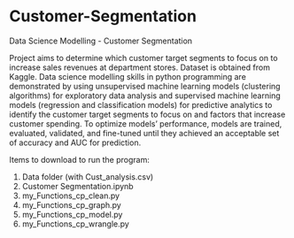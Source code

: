 # Customer-Segmentation
Data Science Modelling - Customer Segmentation

Project aims to determine which customer target segments to focus on to increase sales revenues at department stores. Dataset is obtained from Kaggle. Data science modelling skills in python programming are demonstrated by using unsupervised machine learning models (clustering algorithms) for exploratory data analysis and supervised machine learning models (regression and classification models) for predictive analytics to identify the customer target segments to focus on and factors that increase customer spending. To optimize models’ performance, models are trained, evaluated, validated, and fine-tuned until they achieved an acceptable set of accuracy and AUC for prediction.

Items to download to run the program:
1. Data folder (with Cust_analysis.csv)
2. Customer Segmentation.ipynb
3. my_Functions_cp_clean.py
4. my_Functions_cp_graph.py
5. my_Functions_cp_model.py
6. my_Functions_cp_wrangle.py
